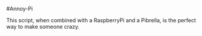 #Annoy-Pi

This script, when combined with a RaspberryPi and a Pibrella, is the perfect way to make someone crazy.
